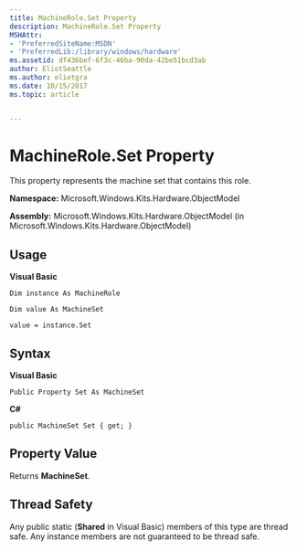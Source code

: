 ```yaml
---
title: MachineRole.Set Property
description: MachineRole.Set Property
MSHAttr:
- 'PreferredSiteName:MSDN'
- 'PreferredLib:/library/windows/hardware'
ms.assetid: df436bef-6f3c-46ba-90da-42be51bcd3ab
author: EliotSeattle
ms.author: eliotgra
ms.date: 10/15/2017
ms.topic: article


---
```


# MachineRole.Set Property


This property represents the machine set that contains this role.

**Namespace:** Microsoft.Windows.Kits.Hardware.ObjectModel

**Assembly:** Microsoft.Windows.Kits.Hardware.ObjectModel (in Microsoft.Windows.Kits.Hardware.ObjectModel)

## <span id="Usage"></span><span id="usage"></span><span id="USAGE"></span>Usage


**Visual Basic**

`Dim instance As MachineRole`

`Dim value As MachineSet`

`value = instance.Set`

## <span id="Syntax"></span><span id="syntax"></span><span id="SYNTAX"></span>Syntax


**Visual Basic**

`Public Property Set As MachineSet`

**C#**

`public MachineSet Set { get; }`

## <span id="Property_Value"></span><span id="property_value"></span><span id="PROPERTY_VALUE"></span>Property Value


Returns **MachineSet**.

## <span id="Thread_Safety"></span><span id="thread_safety"></span><span id="THREAD_SAFETY"></span>Thread Safety


Any public static (**Shared** in Visual Basic) members of this type are thread safe. Any instance members are not guaranteed to be thread safe.

 

 






